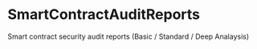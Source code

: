 # SmartContractAuditReports
Smart contract security audit reports (Basic / Standard / Deep Analaysis)
